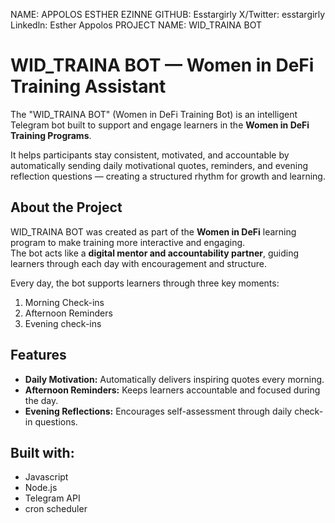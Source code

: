 
NAME: APPOLOS ESTHER EZINNE
GITHUB: Esstargirly
X/Twitter: esstargirly
Linkedln: Esther Appolos
PROJECT NAME: WID_TRAINA BOT

#  WID_TRAINA BOT — Women in DeFi Training Assistant

The "WID_TRAINA BOT" (Women in DeFi Training Bot) is an intelligent Telegram bot built to support and engage learners in the **Women in DeFi Training Programs**.  

It helps participants stay consistent, motivated, and accountable by automatically sending daily motivational quotes, reminders, and evening reflection questions — creating a structured rhythm for growth and learning.

## About the Project

WID_TRAINA BOT was created as part of the **Women in DeFi** learning program to make training more interactive and engaging.  
The bot acts like a **digital mentor and accountability partner**, guiding learners through each day with encouragement and structure.

Every day, the bot supports learners through three key moments:
1. Morning Check-ins
2. Afternoon Reminders
3. Evening check-ins


##  Features

- **Daily Motivation:** Automatically delivers inspiring quotes every morning.  
-  **Afternoon Reminders:** Keeps learners accountable and focused during the day.  
-  **Evening Reflections:** Encourages self-assessment through daily check-in questions.    

## Built with:
- Javascript
- Node.js
- Telegram API
- cron scheduler